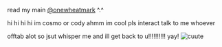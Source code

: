 read my main [@onewheatmark](https://github.com/onewheatmark) ^.^

hi hi hi hi im cosmo or cody ahmm im cool pls interact talk to me whoever

offtab alot so jsut whisper me and ill get back to u!!!!!!!!!! yay!
![cuute](https://github.com/user-attachments/assets/a3cf2f38-e163-44aa-8365-36ccd630d357)
